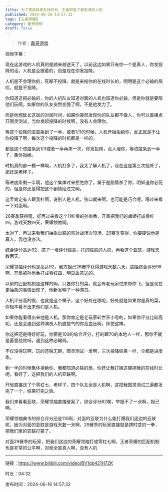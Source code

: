 ```yaml
---
title: 为了提高玩家在线时长，王者研发了新型演员人机
published: 2024-06-18 14:57:32
tags: [王者荣耀]
category: 磊哥视频
draft: false
---
```



> 作者：[磊哥游戏](https://space.bilibili.com/268941858?spm_id_from=333.788.upinfo.head.click)

视频字幕：

现在这游戏的人机真的是越来越逆天了，以前这边如果只有你一个是真人，你发投降的话，人机是会跟着的，但是现在你发投降。

人机是不会理你的，死都不投降，就是来拖你的在线时长的，明明是这个必输的局哎，就是不投降。

你知道这把必输的，你的人机队友知道对面的人机也知道你必输，但是你就是要陪他们玩啊，如果你的队友突然变强了啊，不是他发力了。

而是他想延长这局的对局时间，如果你突然发现你的队友都不像人，你可以直接点开图灵测试，当你发起投降的时候啊，没有人会理你。

等这个投降的进度条到了一半，或者1/3的时候，人机开始拒绝你，反正就是不让你投降了啊，每次这个投降的时机都是一样的。

都是这个进度条到1/3或者一半再来一次，你发投降，没人理你，等进度条到一半了，集体拒绝。

时机真的都一模一样啊，人机打多了，我太了解人机了，现在这是第三次投降了，那还是老样子。

等进度条剩一半啊，他这个集体过来拒绝你了，属于是剧情杀了你，明知道你必死的，但是你还是得把这个剧情给过完啊。

这里肯定有人跟我杠啊，说别人是人机，张口就来啊，也可能是巧合呢，嗯过来看一下对面啊。

26赛季获得嗯，好再过来看这个11杠零的孙尚香，开局把我们的虞姬打成零杠四，游戏天数四天，荣耀领袖啊。

太对了，再过来看我们抽象出装的凯对战场次19场，29赛季获得，你要硬说他是真人，我也没办法。

综合评分高达92，搞了一堆评分贼高，打的贼菜的人机，再看这个亚瑟，游戏天数两天。

荣耀领袖评分也是高达92，我方妲己26赛季获得游戏天数六天，虞姬综合评分98啊，开局被孙尚香打成零杠四，明显故意送的。

以前的匹配机制是这样的啊，只要你打的菜，就会有老玩家过来带你飞，但是现在更抽象的事情出现了，他新发明了一种演员。

人机评分高的很，也就是这个样子，这个好处在哪呢，好处就是如果你是真的菜，你根本看不出来他们是人机。

如果你能看得出来他是人机，那你肯定是老玩家转世开小号的，如果你评分比较高呢，还是会遇到这种演员人机直接气的你高血压啊，即使这样。

你这把还是得好好玩，你要是100的综合评分，打的跟70的本地人一样，那你不就是蓄意战败吗，遇到这种必输局。

不仅没得玩啊，玩的还贼无聊，图灵测试一发啊，三次投降结果一样，全都是进度条。

到一半的时候集体拒绝你，我都知道必输的局，你还让我打搁这硬拖我的在线时长呢，看好了，这把我们的人机亚联啊。

开局直接送了个零杠七，老样子，四个队友全是人机啊，这把我图灵测试三遍都发完了一个，结果打完之后。

我们来看看亚联，荣耀领袖直接破案了，综合评分82唉，举报不了一点啊，妲己啊。

荣耀领袖典韦的综合评分还是110啊，对面的亚联为什么能打爆我们这边的亚联呢，因为对面的亚联是游戏天数一天啊，29赛季的玩家直接就是跨时空的一拳，把我们家的亚联打蒙了。

对面29赛季的玩家，把我们这边的荣耀领袖打成零杠七啊，王者荣耀的匹配机制也是非常的公平啊，对局全是真人啊，没有人机

---

链接：https://www.bilibili.com/video/BV1qb421H7ZK

时长：04:32

发布时间：2024-06-18 14:57:32
